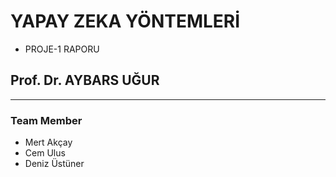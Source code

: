 #   YAPAY ZEKA YÖNTEMLERİ
- PROJE-1 RAPORU

## Prof. Dr. AYBARS UĞUR 
---
### Team Member
- Mert Akçay
- Cem Ulus
- Deniz Üstüner